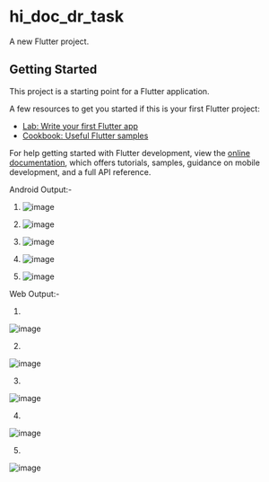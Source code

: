 # hi_doc_dr_task

A new Flutter project.

## Getting Started

This project is a starting point for a Flutter application.

A few resources to get you started if this is your first Flutter project:

- [Lab: Write your first Flutter app](https://docs.flutter.dev/get-started/codelab)
- [Cookbook: Useful Flutter samples](https://docs.flutter.dev/cookbook)

For help getting started with Flutter development, view the
[online documentation](https://docs.flutter.dev/), which offers tutorials,
samples, guidance on mobile development, and a full API reference.

Android Output:-

1. ![image](https://github.com/suyash-jathar/hidocdr_task/assets/106230225/ec545866-d081-411a-85af-1c16648f8790)

2. ![image](https://github.com/suyash-jathar/hidocdr_task/assets/106230225/3e624d65-30c1-4c33-962e-298e49a2b35e)

3. ![image](https://github.com/suyash-jathar/hidocdr_task/assets/106230225/14c10798-bf4a-4f84-83c9-8ad03fddf021)

4. ![image](https://github.com/suyash-jathar/hidocdr_task/assets/106230225/3c0cfd9e-2298-459b-9b10-466093138e25)

5. ![image](https://github.com/suyash-jathar/hidocdr_task/assets/106230225/fd721738-927d-41cc-9c93-b34165177a54)

Web Output:- 

1.

![image](https://github.com/suyash-jathar/hidocdr_task/assets/106230225/51c27251-62b2-4a63-8fbe-512be1b39963)


2.

![image](https://github.com/suyash-jathar/hidocdr_task/assets/106230225/731f17f7-83f1-4e01-a2e5-be3aaeee060d)


3.

![image](https://github.com/suyash-jathar/hidocdr_task/assets/106230225/3d9910fd-12a7-438f-94f6-0275379b6b63)


4.

![image](https://github.com/suyash-jathar/hidocdr_task/assets/106230225/4009f473-0954-4e7d-8f20-0cd7d1b7f60e)

5.

![image](https://github.com/suyash-jathar/hidocdr_task/assets/106230225/3dc00fa5-116b-4d17-944c-536f72091339)

